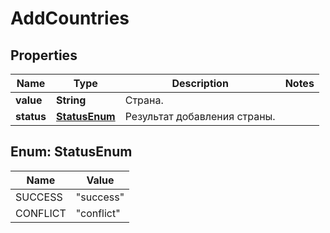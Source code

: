 

# AddCountries


## Properties

| Name | Type | Description | Notes |
|------------ | ------------- | ------------- | -------------|
|**value** | **String** | Страна. |  |
|**status** | [**StatusEnum**](#StatusEnum) | Результат добавления страны. |  |



## Enum: StatusEnum

| Name | Value |
|---- | -----|
| SUCCESS | &quot;success&quot; |
| CONFLICT | &quot;conflict&quot; |



